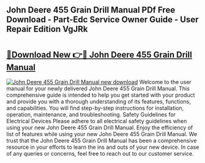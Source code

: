 ## John Deere 455 Grain Drill Manual PDf Free Download - Part-Edc Service Owner Guide - User Repair Edition VgJRk

# <h2><a href="http://bc90878.oget.top/?id=John+Deere+455+Grain+Drill+Manual">🔗Download New 👉🔴 John Deere 455 Grain Drill Manual</a></h2>

[![John Deere 455 Grain Drill Manual new download](https://i.imgur.com/5g1atiW.png)](http://bc90878.oget.top/?id=John+Deere+455+Grain+Drill+Manual)
Welcome to the user manual for your newly delivered John Deere 455 Grain Drill Manual. This comprehensive guide is intended to help you get started with your product and provide you with a thorough understanding of its features, functions, and capabilities. You will find step-by-step instructions for installation, operation, maintenance, and troubleshooting. Safety Guidelines for Electrical Devices Please adhere to all electrical safety guidelines when using your new John Deere 455 Grain Drill Manual. Enjoy the efficiency of list of features while using your new John Deere 455 Grain Drill Manual. We trust that the John Deere 455 Grain Drill Manual has been a comprehensive resource in your efforts to learn the ins and outs of your new device. In case of any queries or concerns, feel free to reach out to our customer service.
